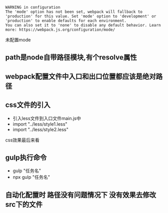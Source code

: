 ```
WARNING in configuration
The 'mode' option has not been set, webpack will fallback to 'production' for this value. Set 'mode' option to 'development' or 'production' to enable defaults for each environment.
You can also set it to 'none' to disable any default behavior. Learn more: https://webpack.js.org/configuration/mode/
```
未配置mode

## path是node自带路径模块,有个resolve属性

## webpack配置文件中入口和出口位置都应该是绝对路径

## css文件的引入
* 引入less文件到入口文件main.js中
* import "../less/style1.less"
* import "../less/style2.less"

css效果最后来看

##  gulp执行命令
* gulp "任务名"
* npx gulp "任务名"

## 自动化配置时 路径没有问题情况下 没有效果去修改src下的文件